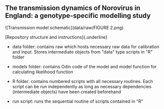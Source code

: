 ## **The transmission dynamics of Norovirus in England: a genotype-specific modelling study**

![Transmission model schematic](data/raw/FIGURE 2.png)

[Repository structure and instructions]{.underline}

-   data folder: contains raw which hosts necessary raw data for calibration and input. Stores intermediate objects from "data" type scripts in "R" folder

-   models folder: contains Odin code of the model and model function for calculating likelihood function

-   R folder: contains numbered scripts with all necessary routines. Each script can be run independently as long as necessary dependencies (intermediate objects) have been created beforehand

-   run script: runs the sequential routine of scripts contained in "R"
